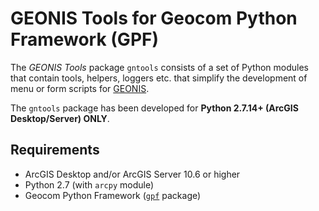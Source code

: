 # GEONIS Tools for Geocom Python Framework (GPF)

The *GEONIS Tools* package `gntools` consists of a set of Python modules that contain tools, helpers, loggers etc. that simplify the development of menu or form scripts for [GEONIS](https://geonis.com/en/solutions/framework/geonis).

The `gntools` package has been developed for **Python 2.7.14+ (ArcGIS Desktop/Server) ONLY**.

## Requirements

- ArcGIS Desktop and/or ArcGIS Server 10.6 or higher
- Python 2.7 (with `arcpy` module)
- Geocom Python Framework ([`gpf`](../../../gpf) package)
